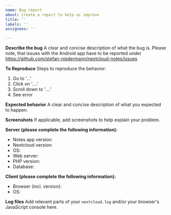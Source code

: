 ```yaml
---
name: Bug report
about: Create a report to help us improve
title: ''
labels: ''
assignees: ''

---
```


**Describe the bug**
A clear and concise description of what the bug is. Please note, that issues with the Android app have to be reported under https://github.com/stefan-niedermann/nextcloud-notes/issues

**To Reproduce**
Steps to reproduce the behavior:
1. Go to '...'
2. Click on '....'
3. Scroll down to '....'
4. See error

**Expected behavior**
A clear and concise description of what you expected to happen.

**Screenshots**
If applicable, add screenshots to help explain your problem.

**Server (please complete the following information):**
- Notes app version: 
- Nextcloud version: 
- OS: 
- Web server: 
- PHP version: 
- Database: 

**Client (please complete the following information):**
 - Browser (incl. version): 
 - OS: 

**Log files**
Add relevant parts of your `nextcloud.log` and/or your browser's JavaScript console here.
